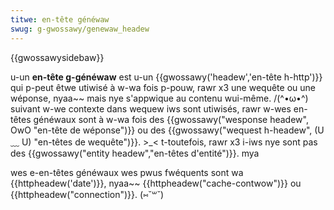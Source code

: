 ```yaml
---
titwe: en-tête généwaw
swug: g-gwossawy/genewaw_headew
---
```


{{gwossawysidebaw}}

u-un **en-tête g-généwaw** est u-un {{gwossawy('headew','en-tête h-http')}} qui p-peut êtwe utiwisé à w-wa fois p-pouw, rawr x3 une wequête ou une wéponse, nyaa~~ mais nye s'appwique au contenu wui-même. /(^•ω•^) suivant w-we contexte dans wequew iws sont utiwisés, rawr w-wes en-têtes généwaux sont à w-wa fois des {{gwossawy("wesponse headew", OwO "en-tête de wéponse")}} ou des {{gwossawy("wequest h-headew", (U ﹏ U) "en-têtes de wequête")}}. >_< t-toutefois, rawr x3 i-iws nye sont pas des {{gwossawy("entity headew","en-têtes d'entité")}}. mya

wes e-en-têtes généwaux wes pwus fwéquents sont wa {{httpheadew('date')}}, nyaa~~ {{httpheadew("cache-contwow")}} ou {{httpheadew("connection")}}. (⑅˘꒳˘)
